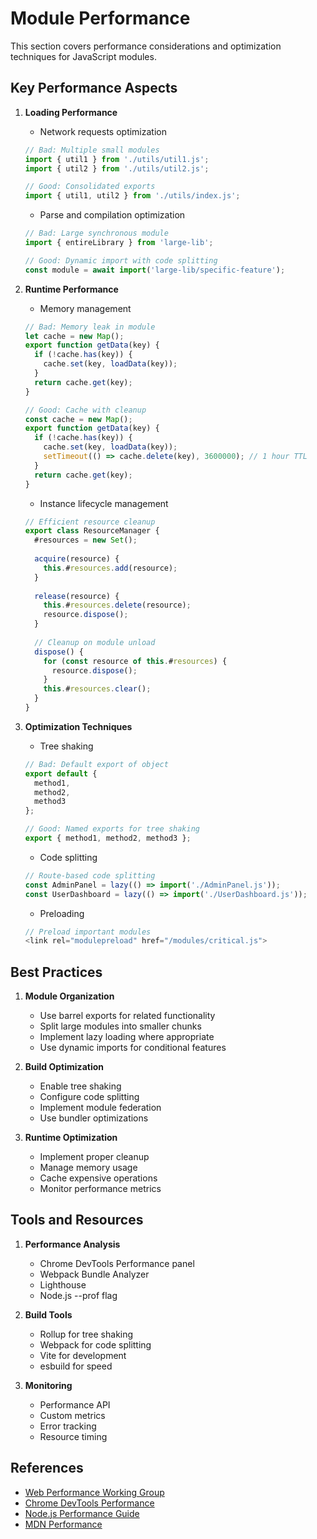 # Module Performance

This section covers performance considerations and optimization techniques for JavaScript modules.

## Key Performance Aspects

1. **Loading Performance**
   - Network requests optimization
   ```js
   // Bad: Multiple small modules
   import { util1 } from './utils/util1.js';
   import { util2 } from './utils/util2.js';

   // Good: Consolidated exports
   import { util1, util2 } from './utils/index.js';
   ```
   
   - Parse and compilation optimization
   ```js
   // Bad: Large synchronous module
   import { entireLibrary } from 'large-lib';

   // Good: Dynamic import with code splitting
   const module = await import('large-lib/specific-feature');
   ```

2. **Runtime Performance**
   - Memory management
   ```js
   // Bad: Memory leak in module
   let cache = new Map();
   export function getData(key) {
     if (!cache.has(key)) {
       cache.set(key, loadData(key));
     }
     return cache.get(key);
   }

   // Good: Cache with cleanup
   const cache = new Map();
   export function getData(key) {
     if (!cache.has(key)) {
       cache.set(key, loadData(key));
       setTimeout(() => cache.delete(key), 3600000); // 1 hour TTL
     }
     return cache.get(key);
   }
   ```
   
   - Instance lifecycle management
   ```js
   // Efficient resource cleanup
   export class ResourceManager {
     #resources = new Set();
     
     acquire(resource) {
       this.#resources.add(resource);
     }
     
     release(resource) {
       this.#resources.delete(resource);
       resource.dispose();
     }
     
     // Cleanup on module unload
     dispose() {
       for (const resource of this.#resources) {
         resource.dispose();
       }
       this.#resources.clear();
     }
   }
   ```

3. **Optimization Techniques**
   - Tree shaking
   ```js
   // Bad: Default export of object
   export default {
     method1,
     method2,
     method3
   };

   // Good: Named exports for tree shaking
   export { method1, method2, method3 };
   ```
   
   - Code splitting
   ```js
   // Route-based code splitting
   const AdminPanel = lazy(() => import('./AdminPanel.js'));
   const UserDashboard = lazy(() => import('./UserDashboard.js'));
   ```
   
   - Preloading
   ```js
   // Preload important modules
   <link rel="modulepreload" href="/modules/critical.js">
   ```

## Best Practices

1. **Module Organization**
   - Use barrel exports for related functionality
   - Split large modules into smaller chunks
   - Implement lazy loading where appropriate
   - Use dynamic imports for conditional features

2. **Build Optimization**
   - Enable tree shaking
   - Configure code splitting
   - Implement module federation
   - Use bundler optimizations

3. **Runtime Optimization**
   - Implement proper cleanup
   - Manage memory usage
   - Cache expensive operations
   - Monitor performance metrics

## Tools and Resources

1. **Performance Analysis**
   - Chrome DevTools Performance panel
   - Webpack Bundle Analyzer
   - Lighthouse
   - Node.js --prof flag

2. **Build Tools**
   - Rollup for tree shaking
   - Webpack for code splitting
   - Vite for development
   - esbuild for speed

3. **Monitoring**
   - Performance API
   - Custom metrics
   - Error tracking
   - Resource timing

## References

- [Web Performance Working Group](https://www.w3.org/webperf/)
- [Chrome DevTools Performance](https://developer.chrome.com/docs/devtools/performance/)
- [Node.js Performance Guide](https://nodejs.org/en/docs/guides/dont-block-the-event-loop/)
- [MDN Performance](https://developer.mozilla.org/en-US/docs/Web/API/Performance)
